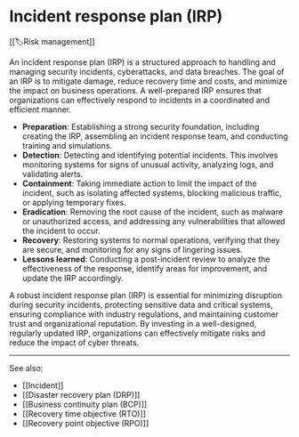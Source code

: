 
# Incident response plan (IRP)

[[🏷️Risk management]]

An incident response plan (IRP) is a structured approach to handling and managing security incidents, cyberattacks, and data breaches. The goal of an IRP is to mitigate damage, reduce recovery time and costs, and minimize the impact on business operations. A well-prepared IRP ensures that organizations can effectively respond to incidents in a coordinated and efficient manner.

- **Preparation**: Establishing a strong security foundation, including creating the IRP, assembling an incident response team, and conducting training and simulations.
- **Detection**: Detecting and identifying potential incidents. This involves monitoring systems for signs of unusual activity, analyzing logs, and validating alerts.
- **Containment**: Taking immediate action to limit the impact of the incident, such as isolating affected systems, blocking malicious traffic, or applying temporary fixes.
- **Eradication**: Removing the root cause of the incident, such as malware or unauthorized access, and addressing any vulnerabilities that allowed the incident to occur.
- **Recovery**: Restoring systems to normal operations, verifying that they are secure, and monitoring for any signs of lingering issues.
- **Lessons learned**: Conducting a post-incident review to analyze the effectiveness of the response, identify areas for improvement, and update the IRP accordingly.

A robust incident response plan (IRP) is essential for minimizing disruption during security incidents, protecting sensitive data and critical systems, ensuring compliance with industry regulations, and maintaining customer trust and organizational reputation. By investing in a well-designed, regularly updated IRP, organizations can effectively mitigate risks and reduce the impact of cyber threats.

---

See also:

- [[Incident]]
- [[Disaster recovery plan (DRP)]]
- [[Business continuity plan (BCP)]]
- [[Recovery time objective (RTO)]]
- [[Recovery point objective (RPO)]]
